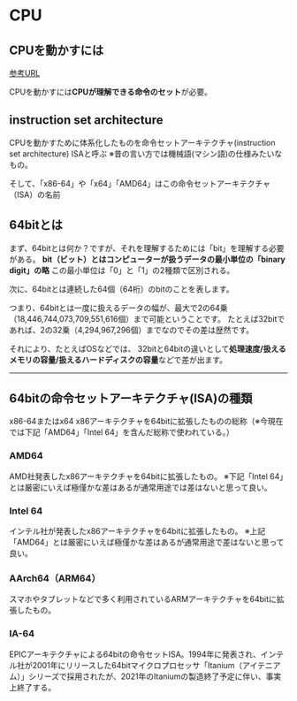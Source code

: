 # CPU

## CPUを動かすには

[参考URL](https://onoredekaiketsu.com/x86-64-x64-amd64-what-is-the-difference-between-these/)

CPUを動かすには**CPUが理解できる命令のセット**が必要。

## instruction set architecture

CPUを動かすために体系化したものを命令セットアーキテクチャ(instruction set architecture) ISAと呼ぶ
※昔の言い方では機械語(マシン語)の仕様みたいなもの。

そして、「x86-64」や「x64」「AMD64」はこの命令セットアーキテクチャ（ISA）の名前

## 64bitとは

まず、64bitとは何か？ですが、それを理解するためには「bit」を理解する必要がある。
**bit（ビット）とはコンピューターが扱うデータの最小単位の「binary digit」の略**
この最小単位は「0」と「1」の2種類で区別される。

次に、64bitとは連続した64個（64桁）のbitのことを表します。

つまり、64bitとは一度に扱えるデータの幅が、最大で2の64乗（18,446,744,073,709,551,616個）まで可能ということです。
たとえば32bitであれば、2の32乗（4,294,967,296個）までなのでその差は歴然です。

それにより、たとえばOSなどでは、
32bitと64bitの違いとして**処理速度/扱えるメモリの容量/扱えるハードディスクの容量**などで差が出ます。

---

## 64bitの命令セットアーキテクチャ(ISA)の種類

x86-64またはx64
x86アーキテクチャを64bitに拡張したものの総称（※今現在では下記「AMD64」「Intel 64」を含んだ総称で使われている。）

### AMD64

AMD社発表したx86アーキテクチャを64bitに拡張したもの。
※下記「Intel 64」とは厳密にいえば極僅かな差はあるが通常用途では差はないと思って良い。

### Intel 64

インテル社が発表したx86アーキテクチャを64bitに拡張したもの。
※上記「AMD64」とは厳密にいえば極僅かな差はあるが通常用途で差はないと思って良い。

### AArch64（ARM64）

スマホやタブレットなどで多く利用されているARMアーキテクチャを64bitに拡張したもの。

### IA-64

EPICアーキテクチャによる64bitの命令セットISA。1994年に発表され、インテル社が2001年にリリースした64bitマイクロプロセッサ「Itanium（アイテニアム）」シリーズで採用されたが、2021年のItaniumの製造終了予定に伴い、事実上終了する。
